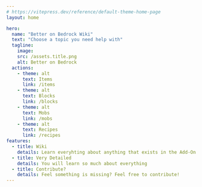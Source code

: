 ```yaml
---
# https://vitepress.dev/reference/default-theme-home-page
layout: home

hero:
  name: "Better on Bedrock Wiki"
  text: "Choose a topic you need help with"
  tagline:  
    image:
    src: /assets.title.png
    alt: Better on Bedrock
  actions:
    - theme: alt
      text: Items
      link: /items
    - theme: alt
      text: Blocks
      link: /blocks
    - theme: alt
      text: Mobs
      link: /mobs
    - theme: alt
      text: Recipes
      link: /recipes
features:
  - title: Wiki
    details: Learn everyhting about anything that exists in the Add-On
  - title: Very Detailed
    details: You will learn so much about everything
  - title: Contribute?
    details: Feel something is missing? Feel free to contribute!
---
```


